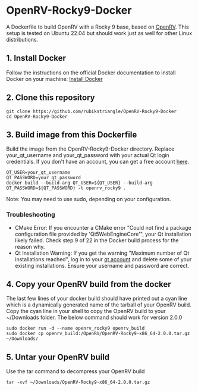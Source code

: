 # OpenRV-Rocky9-Docker
A Dockerfile to build OpenRV with a Rocky 9 base, based on [OpenRV](https://github.com/AcademySoftwareFoundation/OpenRV.git). This setup is tested on Ubuntu 22.04 but should work just as well for other Linux distributions.



## 1. Install Docker
Follow the instructions on the official Docker documentation to install Docker on your machine: [Install Docker](https://docs.docker.com/engine/install)

## 2. Clone this repository
```
git clone https://github.com/rubikstriangle/OpenRV-Rocky9-Docker
cd OpenRV-Rocky9-Docker
```
## 3. Build image from this Dockerfile
Build the image from the OpenRV-Rocky9-Docker directory. Replace your_qt_username and your_qt_password with your actual Qt login credentials. If you don't have an account, you can get a free account [here](https://login.qt.io/register).

```
QT_USER=your_qt_username
QT_PASSWORD=your_qt_password
docker build --build-arg QT_USER=${QT_USER} --build-arg QT_PASSWORD=${QT_PASSWORD} -t openrv_rocky9 .
```
Note: You may need to use sudo, depending on your configuration.

### Troubleshooting

- CMake Error: If you encounter a CMake error "Could not find a package configuration file provided by 'Qt5WebEngineCore'", your Qt installation likely failed. Check step 9 of 22 in the Docker build process for the reason why.
- Qt Installation Warning: If you get the warning "Maximum number of Qt installations reached", log in to your [qt account](https://account.qt.io/s/active-installation-list) and delete some of your existing installations. Ensure your username and password are correct.

## 4. Copy your OpenRV build from the docker
The last few lines of your docker build should have printed out a cyan line which is a dynamically generated name of the tarball of your OpenRV build.  Copy the cyan line in your shell to copy the OpenRV build to your ~/Downloads folder.  The below command should work for version 2.0.0
```
sudo docker run -d --name openrv_rocky9 openrv_build
sudo docker cp openrv_build:/OpenRV/OpenRV-Rocky9-x86_64-2.0.0.tar.gz ~/Downloads/
```
## 5. Untar your OpenRV build
Use the tar command to decompress your OpenRV build
```
tar -xvf ~/Downloads/OpenRV-Rocky9-x86_64-2.0.0.tar.gz
```

